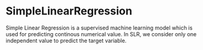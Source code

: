 # SimpleLinearRegression
Simple Linear Regression is a supervised machine learning model which is used for predicting continous numerical value. In SLR, we consider only one independent value to predict the target variable.
